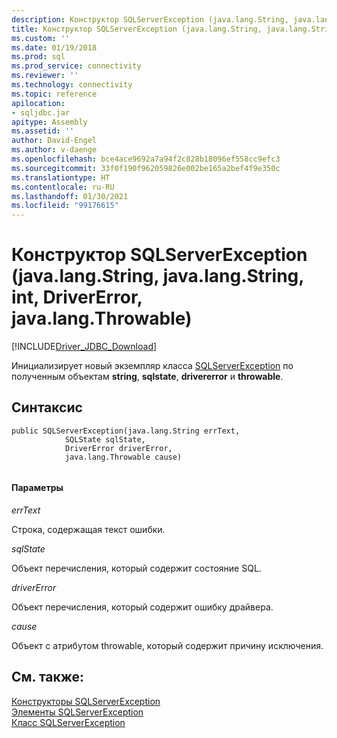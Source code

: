```yaml
---
description: Конструктор SQLServerException (java.lang.String, java.lang.String, int, DriverError, java.lang.Throwable)
title: Конструктор SQLServerException (java.lang.String, java.lang.String, int, DriverError, java.lang.Throwable) | Документация Майкрософт
ms.custom: ''
ms.date: 01/19/2018
ms.prod: sql
ms.prod_service: connectivity
ms.reviewer: ''
ms.technology: connectivity
ms.topic: reference
apilocation:
- sqljdbc.jar
apitype: Assembly
ms.assetid: ''
author: David-Engel
ms.author: v-daenge
ms.openlocfilehash: bce4ace9692a7a94f2c828b18096ef558cc9efc3
ms.sourcegitcommit: 33f0f190f962059826e002be165a2bef4f9e350c
ms.translationtype: HT
ms.contentlocale: ru-RU
ms.lasthandoff: 01/30/2021
ms.locfileid: "99176615"
---
```

# <a name="sqlserverexception-constructor-javalangstring-sqlstate-drivererror-javalangthrowable"></a>Конструктор SQLServerException (java.lang.String, java.lang.String, int, DriverError, java.lang.Throwable)
[!INCLUDE[Driver_JDBC_Download](../../../includes/driver_jdbc_download.md)]

  Инициализирует новый экземпляр класса [SQLServerException](../../../connect/jdbc/reference/sqlserverexception-class.md) по полученным объектам **string**, **sqlstate**, **drivererror** и **throwable**.

## <a name="syntax"></a>Синтаксис  
  
```  
public SQLServerException(java.lang.String errText,
            SQLState sqlState,
            DriverError driverError,
            java.lang.Throwable cause)
            
```  
  
#### <a name="parameters"></a>Параметры  
 *errText*  
  
 Строка, содержащая текст ошибки.
  
 *sqlState*  
  
 Объект перечисления, который содержит состояние SQL.
 
 *driverError*  
  
 Объект перечисления, который содержит ошибку драйвера.
 
 *cause*  
  
 Объект с атрибутом throwable, который содержит причину исключения.
  
## <a name="see-also"></a>См. также:  
 [Конструкторы SQLServerException](../../../connect/jdbc/reference/sqlserverexception-constructors.md)   
 [Элементы SQLServerException](../../../connect/jdbc/reference/sqlserverexception-members.md)   
 [Класс SQLServerException](../../../connect/jdbc/reference/sqlserverexception-class.md)  
  
  
